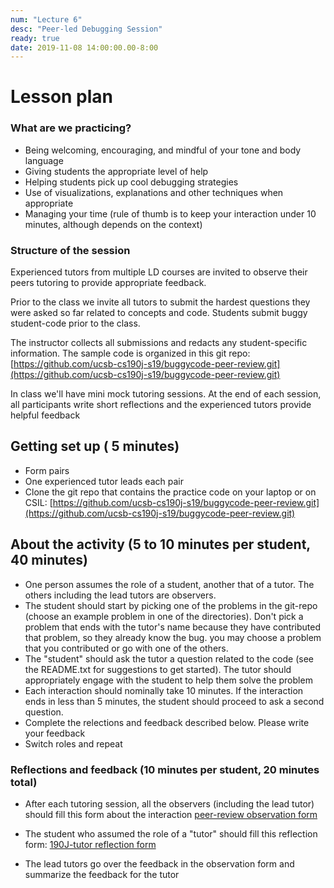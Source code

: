 ```yaml
---
num: "Lecture 6"
desc: "Peer-led Debugging Session"
ready: true
date: 2019-11-08 14:00:00.00-8:00
---
```


# Lesson plan

### What are we practicing?

* Being welcoming, encouraging, and mindful of your tone and body language
* Giving students the appropriate level of help
* Helping students pick up cool debugging strategies
* Use of visualizations, explanations and other techniques when appropriate
* Managing your time (rule of thumb is to keep your interaction under 10 minutes, although depends on the context)

### Structure of the session

Experienced tutors from multiple LD courses are invited to observe their peers tutoring to provide appropriate feedback. 

Prior to the class we invite all tutors to submit the hardest questions they were asked so far related to concepts and code. Students submit buggy student-code prior to the class.

The instructor collects all submissions and redacts any student-specific information. The sample code is organized in this git repo: [https://github.com/ucsb-cs190j-s19/buggycode-peer-review.git](https://github.com/ucsb-cs190j-s19/buggycode-peer-review.git)

In class we'll have mini mock tutoring sessions. At the end of each session, all participants write short reflections and the experienced tutors provide helpful feedback

## Getting set up ( 5 minutes)

* Form pairs
* One experienced tutor leads each pair 
* Clone the git repo that contains the practice code on your laptop or on CSIL: [https://github.com/ucsb-cs190j-s19/buggycode-peer-review.git](https://github.com/ucsb-cs190j-s19/buggycode-peer-review.git)

## About the activity (5 to 10 minutes per student, 40 minutes)

* One person assumes the role of a student, another that of a tutor. The others including the lead tutors are observers.
* The student should start by picking one of the problems in the git-repo (choose an example problem in one of the directories). Don't pick a problem that ends with the tutor's name because they have contributed that problem, so they already know the bug. you may choose a problem that you contributed or go with one of the others.
* The "student" should ask the tutor a question related to the code (see the README.txt for suggestions to get started). The tutor should appropriately engage with the student to help them solve the problem
* Each interaction should nominally take 10 minutes. If the interaction ends in less than 5 minutes, the student should proceed to ask a second question.
* Complete the relections and feedback described below. Please write your feedback
* Switch roles and repeat

### Reflections and feedback (10 minutes per student, 20 minutes total)

* After each tutoring session, all the observers (including the lead tutor) should fill this form about the interaction [peer-review observation form](http://bit.ly/Peer-observation-form)

* The student who assumed the role of a "tutor" should fill this reflection form: [190J-tutor reflection form](http://bit.ly/190J-tutor-reflection-form) 

* The lead tutors go over the feedback in the observation form and summarize the feedback for the tutor

